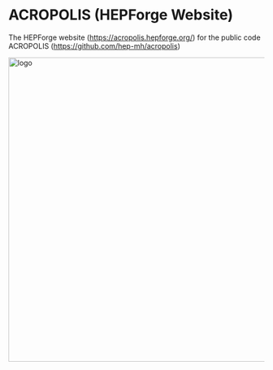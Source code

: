 # ACROPOLIS (HEPForge Website)
The HEPForge website (https://acropolis.hepforge.org/) for the public code ACROPOLIS (https://github.com/hep-mh/acropolis)

<img src="https://acropolis.hepforge.org/ACROPOLIS.png" alt="logo" width="600"/>

